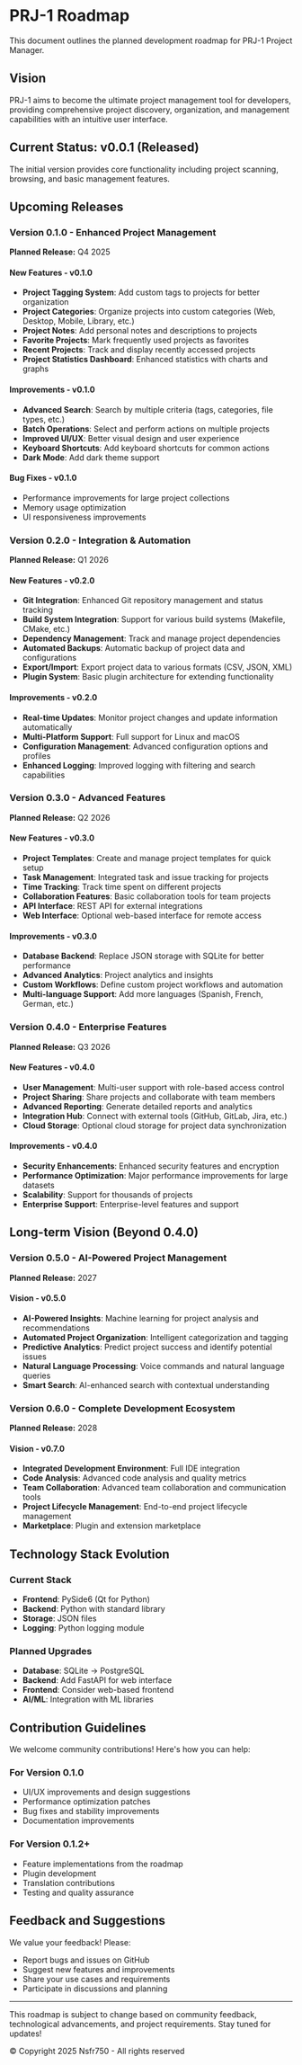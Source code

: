 # PRJ-1 Roadmap

This document outlines the planned development roadmap for PRJ-1 Project Manager.

## Vision

PRJ-1 aims to become the ultimate project management tool for developers, providing comprehensive project discovery, organization, and management capabilities with an intuitive user interface.

## Current Status: v0.0.1 (Released)

The initial version provides core functionality including project scanning, browsing, and basic management features.

## Upcoming Releases

### Version 0.1.0 - Enhanced Project Management

**Planned Release:** Q4 2025

#### New Features - v0.1.0

- **Project Tagging System**: Add custom tags to projects for better organization
- **Project Categories**: Organize projects into custom categories (Web, Desktop, Mobile, Library, etc.)
- **Project Notes**: Add personal notes and descriptions to projects
- **Favorite Projects**: Mark frequently used projects as favorites
- **Recent Projects**: Track and display recently accessed projects
- **Project Statistics Dashboard**: Enhanced statistics with charts and graphs

#### Improvements - v0.1.0

- **Advanced Search**: Search by multiple criteria (tags, categories, file types, etc.)
- **Batch Operations**: Select and perform actions on multiple projects
- **Improved UI/UX**: Better visual design and user experience
- **Keyboard Shortcuts**: Add keyboard shortcuts for common actions
- **Dark Mode**: Add dark theme support

#### Bug Fixes - v0.1.0

- Performance improvements for large project collections
- Memory usage optimization
- UI responsiveness improvements

### Version 0.2.0 - Integration & Automation

**Planned Release:** Q1 2026

#### New Features - v0.2.0

- **Git Integration**: Enhanced Git repository management and status tracking
- **Build System Integration**: Support for various build systems (Makefile, CMake, etc.)
- **Dependency Management**: Track and manage project dependencies
- **Automated Backups**: Automatic backup of project data and configurations
- **Export/Import**: Export project data to various formats (CSV, JSON, XML)
- **Plugin System**: Basic plugin architecture for extending functionality

#### Improvements - v0.2.0

- **Real-time Updates**: Monitor project changes and update information automatically
- **Multi-Platform Support**: Full support for Linux and macOS
- **Configuration Management**: Advanced configuration options and profiles
- **Enhanced Logging**: Improved logging with filtering and search capabilities

### Version 0.3.0 - Advanced Features

**Planned Release:** Q2 2026

#### New Features - v0.3.0

- **Project Templates**: Create and manage project templates for quick setup
- **Task Management**: Integrated task and issue tracking for projects
- **Time Tracking**: Track time spent on different projects
- **Collaboration Features**: Basic collaboration tools for team projects
- **API Interface**: REST API for external integrations
- **Web Interface**: Optional web-based interface for remote access

#### Improvements - v0.3.0

- **Database Backend**: Replace JSON storage with SQLite for better performance
- **Advanced Analytics**: Project analytics and insights
- **Custom Workflows**: Define custom project workflows and automation
- **Multi-language Support**: Add more languages (Spanish, French, German, etc.)

### Version 0.4.0 - Enterprise Features

**Planned Release:** Q3 2026

#### New Features - v0.4.0

- **User Management**: Multi-user support with role-based access control
- **Project Sharing**: Share projects and collaborate with team members
- **Advanced Reporting**: Generate detailed reports and analytics
- **Integration Hub**: Connect with external tools (GitHub, GitLab, Jira, etc.)
- **Cloud Storage**: Optional cloud storage for project data synchronization

#### Improvements - v0.4.0

- **Security Enhancements**: Enhanced security features and encryption
- **Performance Optimization**: Major performance improvements for large datasets
- **Scalability**: Support for thousands of projects
- **Enterprise Support**: Enterprise-level features and support

## Long-term Vision (Beyond 0.4.0)

### Version 0.5.0 - AI-Powered Project Management

**Planned Release:** 2027

#### Vision - v0.5.0

- **AI-Powered Insights**: Machine learning for project analysis and recommendations
- **Automated Project Organization**: Intelligent categorization and tagging
- **Predictive Analytics**: Predict project success and identify potential issues
- **Natural Language Processing**: Voice commands and natural language queries
- **Smart Search**: AI-enhanced search with contextual understanding

### Version 0.6.0 - Complete Development Ecosystem

**Planned Release:** 2028

#### Vision - v0.7.0

- **Integrated Development Environment**: Full IDE integration
- **Code Analysis**: Advanced code analysis and quality metrics
- **Team Collaboration**: Advanced team collaboration and communication tools
- **Project Lifecycle Management**: End-to-end project lifecycle management
- **Marketplace**: Plugin and extension marketplace

## Technology Stack Evolution

### Current Stack

- **Frontend**: PySide6 (Qt for Python)
- **Backend**: Python with standard library
- **Storage**: JSON files
- **Logging**: Python logging module

### Planned Upgrades

- **Database**: SQLite → PostgreSQL
- **Backend**: Add FastAPI for web interface
- **Frontend**: Consider web-based frontend 
- **AI/ML**: Integration with ML libraries 

## Contribution Guidelines

We welcome community contributions! Here's how you can help:

### For Version 0.1.0

- UI/UX improvements and design suggestions
- Performance optimization patches
- Bug fixes and stability improvements
- Documentation improvements

### For Version 0.1.2+

- Feature implementations from the roadmap
- Plugin development
- Translation contributions
- Testing and quality assurance

## Feedback and Suggestions

We value your feedback! Please:
- Report bugs and issues on GitHub
- Suggest new features and improvements
- Share your use cases and requirements
- Participate in discussions and planning

---

This roadmap is subject to change based on community feedback, technological advancements, and project requirements. Stay tuned for updates!

© Copyright 2025 Nsfr750 - All rights reserved
